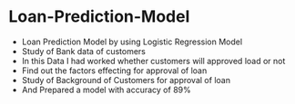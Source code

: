 # Loan-Prediction-Model
* Loan Prediction Model by using Logistic Regression Model
* Study of Bank data of customers
* In this Data I had worked whether customers will approved
load or not
* Find out the factors effecting for approval of loan
* Study of Background of Customers for approval of loan
* And Prepared a model with accuracy of 89%
